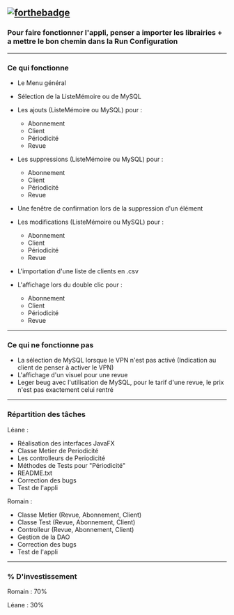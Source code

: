 [![forthebadge](https://forthebadge.com/images/badges/made-with-java.svg)](https://forthebadge.com)
----------
### Pour faire fonctionner l'appli, penser a importer les librairies + a mettre le bon chemin dans la Run Configuration
----------

### Ce qui fonctionne

- Le Menu général

- Sélection de la ListeMémoire ou de MySQL

- Les ajouts (ListeMémoire ou MySQL) pour :
  - Abonnement
  - Client
  - Périodicité
  - Revue

- Les suppressions (ListeMémoire ou MySQL) pour :
  - Abonnement
  - Client
  - Périodicité
  - Revue

- Une fenêtre de confirmation lors de la suppression d'un élément

- Les modifications (ListeMémoire ou MySQL) pour :
  - Abonnement
  - Client
  - Périodicité
  - Revue

- L'importation d'une liste de clients en .csv

- L'affichage lors du double clic pour : 
  - Abonnement
  - Client
  - Périodicité
  - Revue

----------

### Ce qui ne fonctionne pas

- La sélection de MySQL lorsque le VPN n'est pas activé (Indication au client de penser à activer le VPN)
- L'affichage d'un visuel pour une revue
- Leger beug avec l'utilisation de MySQL, pour le tarif d'une revue, le prix n'est pas exactement celui rentré
----------

### Répartition des tâches

Léane : 
- Réalisation des interfaces JavaFX
- Classe Metier de Periodicité
- Les controlleurs de Periodicité
- Méthodes de Tests pour "Périodicité"
- README.txt
- Correction des bugs
- Test de l'appli

Romain : 
- Classe Metier (Revue, Abonnement, Client)
- Classe Test (Revue, Abonnement, Client)
- Controlleur (Revue, Abonnement, Client)
- Gestion de la DAO
- Correction des bugs
- Test de l'appli
----------

### % D'investissement

Romain : 70% 

Léane : 30%
